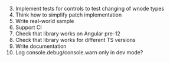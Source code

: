 3. Implement tests for controls to test changing of wnode types
7. Think how to simplify patch implementation
9. Write real-world sample
12. Support CI
13. Check that library works on Angular pre-12
14. Check that library works for different TS versions
16. Write documentation
18. Log console.debug/console.warn only in dev mode?
